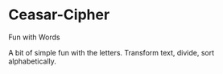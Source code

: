 # Ceasar-Cipher
Fun with Words

A bit of simple fun with the letters. Transform text, divide, sort alphabetically.

